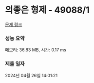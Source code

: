 # 의좋은 형제 - 49088/1 

[문제 링크](https://level.goorm.io/exam/49088/%EC%9D%98%EC%A2%8B%EC%9D%80-%ED%98%95%EC%A0%9C/quiz/1) 

### 성능 요약

메모리: 36.83 MB, 시간: 0.17 ms

### 제출 일자

2024년 04월 26일 14:01:21

